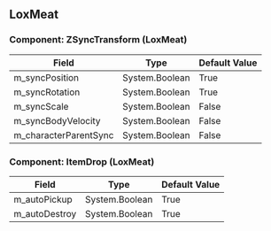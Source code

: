 ## LoxMeat

### Component: ZSyncTransform (LoxMeat)

|Field|Type|Default Value|
|---|---|---|
|m_syncPosition|System.Boolean|True|
|m_syncRotation|System.Boolean|True|
|m_syncScale|System.Boolean|False|
|m_syncBodyVelocity|System.Boolean|False|
|m_characterParentSync|System.Boolean|False|

### Component: ItemDrop (LoxMeat)

|Field|Type|Default Value|
|---|---|---|
|m_autoPickup|System.Boolean|True|
|m_autoDestroy|System.Boolean|True|

